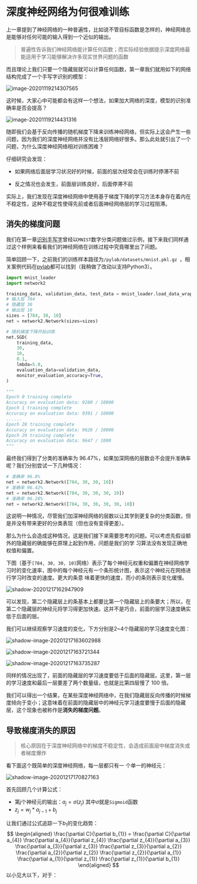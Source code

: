# 深度神经⽹络为何很难训练

上一章提到了神经网络的一种普遍性，比如说不管目标函数是怎样的，神经网络总是能够对任何可能的输入得到一个近似的输出。

> 普遍性告诉我们神经⽹络能计算任何函数；而实际经验依据提⽰深度⽹络最能适⽤于学习能够解决许多现实世界问题的函数

而且理论上我们只要一个隐藏层就可以计算任何函数，第一章我们就用如下的网络结构完成了一个手写字识别的模型：

![image-20201119214307565](https://raw.githubusercontent.com/howie6879/oss/master/uPic/image-20201119214307565.png)

这时候，大家心中可能都会有这样一个想法，如果加大网络的深度，模型的识别准确率是否会提高？

![image-20201119214431316](https://raw.githubusercontent.com/howie6879/oss/master/uPic/image-20201119214431316.png)

随即我们会基于反向传播的随机梯度下降来训练神经网络，但实际上这会产生一些问题，因为我们的深度神经网络并没有比浅层网络好很多。那么此处就引出了一个问题，为什么深度神经网络相对训练困难？

仔细研究会发现：

- 如果网络后面层学习状况好的时候，前面的层次经常会在训练时停滞不前

- 反之情况也会发生，前面层训练良好，后面停滞不前

实际上，我们发现在深度神经⽹络中使⽤基于梯度下降的学习⽅法本⾝存在着内在不稳定性，这种不稳定性使得先前或者后⾯神经网络层的学习过程阻滞。

## 消失的梯度问题

我们在第一章[识别手写字](https://github.com/howie6879/ml_note/blob/main/nndl/01.%E8%AF%86%E5%88%AB%E6%89%8B%E5%86%99%E5%AD%97.md)曾经以`MNIST`数字分类问题做过示例，接下来我们同样通过这个样例来看看我们的神经网络在训练过程中究竟哪里出了问题。

简单回顾一下，之前我们的训练样本路径为`/pylab/datasets/mnist.pkl.gz `，相关案例代码在[pylab]([pylab](https://github.com/howie6879/pylab))都可以找到（我稍做了改动以支持Python3）。

```python
import mnist_loader
import network2

training_data, validation_data, test_data = mnist_loader.load_data_wrapper()
# 输入层 784
# 隐藏层 30
# 输出层 10
sizes = [784, 30, 10]
net = network2.Network(sizes=sizes)

# 随机梯度下降开始训练
net.SGD(
    training_data,
    30,
    10,
    0.1,
    lmbda=5.0,
    evaluation_data=validation_data,
    monitor_evaluation_accuracy=True,
)

"""
Epoch 0 training complete
Accuracy on evaluation data: 9280 / 10000
Epoch 1 training complete
Accuracy on evaluation data: 9391 / 10000
......
Epoch 28 training complete
Accuracy on evaluation data: 9626 / 10000
Epoch 29 training complete
Accuracy on evaluation data: 9647 / 1000
"""
```

最终我们得到了分类的准确率为 96.47%，如果加深网络的层数会不会提升准确率呢？我们分别尝试一下几种情况：

```python
# 准确率 96.8%
net = network2.Network([784, 30, 30, 10])
# 准确率 96.42%
net = network2.Network([784, 30, 30, 30, 10])
# 准确率 96.28%
net = network2.Network([784, 30, 30, 30, 30, 10])
```

这说明一种情况，尽管我们加深神经网络的层数以让其学到更复杂的分类函数，但是并没有带来更好的分类表现（但也没有变得更差）。

那么为什么会造成这种情况，这是我们接下来需要思考的问题。可以考虑先假设额外的隐藏层的确能够在原理上起到作⽤，问题是我们的学 习算法没有发现正确地权值和偏置。

下图（基于`[784, 30, 30, 10]`网络）表⽰了每个神经元权重和偏置在神经⽹络学习时的变化速率，图中的每个神经元有⼀个条形统计图，表⽰这个神经元在⽹络进⾏学习时改变的速度。更⼤的条意 味着更快的速度，而小的条则表⽰变化缓慢。

![shadow-20201217162947909](https://raw.githubusercontent.com/howie6879/oss/master/uPic/image-20201217162947909.png)

可以发现，第⼆个隐藏层上的条基本上都要⽐第⼀个隐藏层上的条要⼤；所以，在第⼆个隐藏层的神经元将学习得更加快速。这并不是巧合，前⾯的层学习速度确实低于后⾯的层。

我们可以继续观察学习速度的变化，下方分别是2~4个隐藏层的学习速度变化图：

![shadow-image-20201217163602988](../../../OSS/images/05.深度神经⽹络为何很难训练/image-20201217163602988.png)

![shadow-image-20201217163721344](https://raw.githubusercontent.com/howie6879/oss/master/uPic/image-20201217163721344.png)

![shadow-image-20201217163735287](https://raw.githubusercontent.com/howie6879/oss/master/uPic/image-20201217163735287.png)

同样的情况出现了，前⾯的隐藏层的学习速度要低于后⾯的隐藏层。这⾥，第⼀层的学习速度和最后⼀层要差了两个数量级，也就是⽐第四层慢了 100 倍。

我们可以得出一个结果，在某些深度神经⽹络中，在我们隐藏层反向传播的时候梯度倾向于变小；这意味着在前⾯的隐藏层中的神经元学习速度要慢于后⾯的隐藏层，这个现象也被称作是**消失的梯度问题**。

## 导致梯度消失的原因

> 核心原因在于深度神经网络中的梯度不稳定性，会造成前面层中梯度消失或者梯度爆炸

看下面这个既简单的深度神经网络，每⼀层都只有⼀ 个单⼀的神经元：

![shadow-image-20201217170827163](https://raw.githubusercontent.com/howie6879/oss/master/uPic/image-20201217170827163.png)

首先回顾几个计算公式：

- 第$j$个神经元的输出：$a_j = \sigma(z_j)$ 其中$\sigma$就是`Sigmoid`函数
- $z_j = w_j*a_{j-1}+b_j$

让我们通过公式追踪一下$b_1$的变化趋势：
$$
\begin{aligned}
\frac{\partial C}{\partial b_{1}} = \frac{\partial C}{\partial a_{4}} \frac{\partial a_{4}}{\partial z_{4}} \frac{\partial z_{4}}{\partial a_{3}} \frac{\partial a_{3}}{\partial z_{3}} \frac{\partial z_{3}}{\partial a_{2}} \frac{\partial a_{2}}{\partial z_{2}} \frac{\partial z_{2}}{\partial a_{1}} \frac{\partial a_{1}}{\partial z_{1}} \frac{\partial z_{1}}{\partial b_{1}}
\end{aligned}
$$
以小见大以下，对于：
